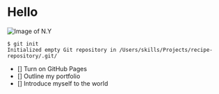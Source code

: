 # Hello 
![Image of N.Y](https://ychef.files.bbci.co.uk/1600x900/p0h9y6sc.webp)
```
$ git init
Initialized empty Git repository in /Users/skills/Projects/recipe-repository/.git/
```
- [] Turn on GitHub Pages
- [] Outline my portfolio
- [] Introduce myself to the world
